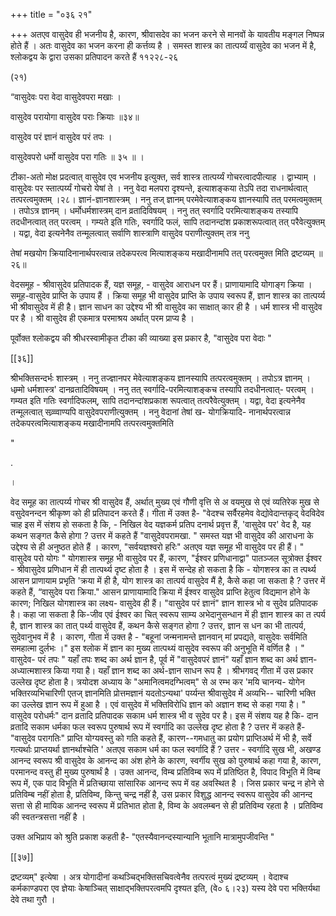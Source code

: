 +++
title = "०३६ २१"

+++
अतएव वासुदेव ही भजनीय है, कारण, श्रीवासदेव का भजन करने से मानवों के यावतीय मङ्गल निष्पन्न होते हैं । अतः वासुदेव का भजन करना ही कर्त्तव्य है । समस्त शास्त्र का तात्पर्य्यं वासुदेव का भजन में है, श्लोकद्वय के द्वारा उसका प्रतिपादन करते हैं ११२२८-२६ 

(२१) 

“वासुदेवः परा वेदा वासुदेवपरा मखाः । 

वासुदेव परायोगा वासुदेव पराः क्रियाः ॥३४॥ 

वासुदेव परं ज्ञानं वासुदेव परं तपः । 

वासुदेवपरो धर्मो वासुदेव परा गतिः ॥ ३५ ॥ । 

टीका-अतो मोक्ष प्रदत्वात् वासुदेव एव भजनीय इत्युक्त, सर्व शास्त्र तात्पर्य्यं गोचरत्वादपीत्याह । द्वाभ्याम् । वासुदेवः पर स्तात्पर्य्यं गोचरो येषां ते । ननु वेदा मलपरा दृश्यन्ते, इत्याशङ्कया तेऽपि तदा राधनार्थत्वात् तत्परत्वमुक्तम् ।२८। ज्ञानं-ज्ञानशास्त्रम् । ननु तज् ज्ञानम् परमेवेत्याशङ्कय ज्ञानस्यापि तत् परमत्वमुक्तम् । तपोऽत्र ज्ञानम् । धर्मोधर्मशास्त्रम् दान व्रतादिविषयम् । ननु तत् स्वर्गादि परमित्याशङ्कय तस्यापि तदधीनत्वात् तत् परत्वम् । गम्यते इति गतिः, स्वर्गादि फलं, सापि तदानन्दांश प्रकाशरूपत्वात् तत् परैवेत्युक्तम् । यद्वा, वेदा इत्यनेनैव तन्मूलत्वात् सर्वाणि शास्त्राणि वासुदेव पराणीत्युक्तम् तत्र ननु 

तेषां मखयोग क्रियादिनानार्थपरत्वान्न तदेकपरत्व मित्याशङ्कय मखादीनामपि तत् परत्वमुक्त मिति द्रष्टव्यम् ॥२६॥ 

वेदसमूह - श्रीवासुदेव प्रतिपादक हैं, यज्ञ समूह, - वासुदेव आराधन पर हैं। प्राणायामादि योगाङ्ग क्रिया । समूह-वासुदेव प्राप्ति के उपाय हैं । क्रिया समूह भी वासुदेव प्राप्ति के उपाय स्वरूप हैं, ज्ञान शास्त्र का तात्पर्य्य भी श्रीवासुदेव में ही है। ज्ञान साधन का उद्देश्य भी श्री वासुदेव का साक्षात् कार ही है । धर्म शास्त्र भी वासुदेव पर है । श्री वासुदेव ही एकमात्र परमाश्रय अर्थात् परम प्राप्य है । 

पूर्वोक्त श्लोकद्वय की श्रीधरस्वामीकृत टीका की व्याख्या इस प्रकार है, "वासुदेव परा वेदाः " 

[[३६]] 

श्रीभक्तिसन्दर्भः शास्त्रम् । ननु तज्ज्ञानपर मेवेत्याशङ्कय ज्ञानस्यापि तत्परत्वमुक्तम् । तपोऽत्र ज्ञानम् । धम्र्मो धर्मशास्त्र' दानव्रतादिविषयम् । ननु तत् स्वर्गादि-परमित्याशङ्कच तस्यापि तदधीनत्वात्- परत्वम् । गम्यत इति गतिः स्वर्गादिफलम्, सापि तदानन्दांशप्रकाश रूपत्वात् तत्परैवेत्युक्तम् । यद्वा, वेदा इत्यनेनैव तन्मूलत्वात् सव्र्व्वाण्यपि वासुदेवपराणीत्युक्तम् । ननु वेदानां तेषां ख- योगक्रियादि- नानार्थपरत्वान्न तदेकपरत्वमित्याशङ्कय मखादीनामपि तत्परत्वमुक्तमिति 

" 

. 

। 

वेद समूह का तात्पर्य्य गोचर श्री वासुदेव हैं, अर्थात् मुख्य एवं गौणी वृत्ति से अ वयमुख से एवं व्यतिरेक मुख से वसुदेवनन्दन श्रीकृष्ण को ही प्रतिपादन करते हैं। गीता में उक्त है- "वेदश्च सर्वैरहमेव वेद्योवेदान्तकृद् वेदविदेव चाह इस में संशय हो सकता है कि, - निखिल वेद यज्ञकर्म प्रतिप दनार्थ प्रवृत्त हैं, 'वासुदेव पर' वेद है, यह कथन सङ्गत कैसे होगा ? उत्तर में कहते हैं "वासुदेवपरामखा. " समस्त यज्ञ भी वासुदेव की आराधना के उद्देश्य से ही अनुष्ठत होते हैं । कारण, "सर्वयज्ञश्वरो हरिः" अतएव यज्ञ समूह भी वासुदेव पर ही हैं। " वासुदेव परो योगः " योगशास्त्र समूह भी वासुदेव पर हैं, कारण, "ईश्वर प्रणिधानाद्वा" पातञ्जल सूत्रोक्त ईश्वर - श्रीवासुदेव प्रणिधान में ही तात्पर्थ्य दृष्ट होता है । इस में सन्देह हो सकता है कि - योगशस्त्र का त त्पर्थ्य आसन प्राणायाम प्रभृति 'क्रया में ही है, योग शास्त्र का तात्पर्य वासुदेव मैं है, कैसे कहा जा सकता है ? उत्तर में कहते हैं, “वासुदेव परा क्रिया." आसन प्राणायामादि क्रिया में ईश्वर वासुदेव प्राप्ति हेतुत्व विद्यमान होने के कारण; निखिल योगशास्त्र का लक्ष्य- वासुदेव ही हैं। "वासुदेव परं ज्ञानं" ज्ञान शास्त्र भो व सुदेव प्रतिपादक है। कहा जा सकता है कि-जीव एवं ईश्वर का चित् स्वरूप साम्य अभेदानुसन्धान में ही ज्ञान शास्त्र का त त्पर्य है, ज्ञान शास्त्र का तात् पर्थ्य वासुदेव हैं, कथन कैसे सङ्गत होगा ? उत्तर, ज्ञान स धन का भी तात्पर्य, सुदेवानुभव में है । कारण, गीता में उक्त है - "बहूनां जन्मनामन्ते ज्ञानवान् मां प्रपद्यते, वासुदेवः सर्वमिति समहात्मा दुर्लभः ।" इस श्लोक में ज्ञान का मुख्य तात्पथ्यं वासुदेव स्वरूप की अनुभूति में वर्णित है । " वासुदेव- परं तपः " यहाँ तपः शब्द का अर्थ ज्ञान है, पूर्व में "वासुदेवपरं ज्ञानं" यहाँ ज्ञान शब्द का अर्थ ज्ञान- अध्यात्मशास्त्र किया गया है। यहाँ ज्ञान शब्द का अर्थ-ज्ञान साधन रूप है । श्रीभगवद् गीता में उस प्रकार उल्लेख दृष्ट होता है। त्रयोदश अध्याय के "अमानित्वमदग्भित्वम्" से अ रम्भ कर 'मयि चानन्य- योगेन भक्तिरव्यभिचारिणी एतज् ज्ञानमिति प्रोत्तमज्ञानं यदतोऽन्यथा' पर्य्यन्त श्रीवासुदेव में अव्यभि-- चारिणी भक्ति का उल्लेख ज्ञान रूप में हुआ है । एवं वासुदेव में भक्तिविरोधि ज्ञान को अज्ञान शब्द से कहा गया है। " वासुदेव परोधर्मः" दान व्रतादि प्रतिपादक सकाम धर्म शास्त्र भी व सुदेव पर है। इस में संशय यह है कि- दान व्रतादि सकाम धर्मका फल स्वरूप पुरुषार्थ रूप में स्वर्गादि का उल्लेख दृष्ट होता है ? उत्तर में कहते हैं- "वासुदेव परागतिः" प्राप्ति योग्यवस्तु को गति कहते हैं, कारण--गमधातु का प्रयोग प्राप्तिअर्थ में भी है, सर्वे गत्यर्थाः प्राप्तयर्था ज्ञानर्थाश्चेति ' अतएव सकाम धर्म का फल स्वर्गादि हैं ? उत्तर - स्वर्गादि सुख भी, अखण्ड आनन्द स्वरूप श्री वासुदेव के आनन्द का अंश होने के कारण, स्वर्गीय सुख को पुरुषार्थ कहा गया है, कारण, परमानन्द वस्तु ही मुख्य पुरुषार्थं है । उक्त आनन्द, विम्ब प्रतिविम्ब रूप में प्रतिष्ठित है, विपाद विभूति में विम्ब रूप में, एक पाद विभूति में प्रतिच्छाया सांसारिक आनन्द रूप में वह अवस्थित है । जिस प्रकार चन्द्र न होने से प्रतिविम्ब नहीं होता है, प्रतिविम्व, किन्तु चन्द्र नहीं है, उस प्रकार विशुद्ध आनन्द स्वरूप वासुदेव की आनन्द सत्ता से ही मायिक आनन्द स्वरूप में प्रतिभात होता है, विम्व के अवलम्बन से ही प्रतिविम्व रहता है । प्रतिविम्व की स्वतन्त्रसत्ता नहीं है । 

उक्त अभिप्राय को श्रुति प्रकाश कहती है- "एतस्यैवानन्दस्यान्यानि भूतानि मात्रामुपजीवन्ति " 



[[३७]]

द्रष्टव्यम्" इत्येषा । अत्र योगादीनां कथञ्चिद्भक्तिसचिवत्वेनैव तत्परत्वं मुख्यं द्रष्टव्यम् । वेदाश्च कर्मकाण्डपरा एव ज्ञेयाः केषाञ्चित् साक्षाद्भक्तिपरत्वमपि दृश्यत इति, (वे० ६।२३) यस्य देवे परा भक्तिर्यथा देवे तथा गुरौ । 
